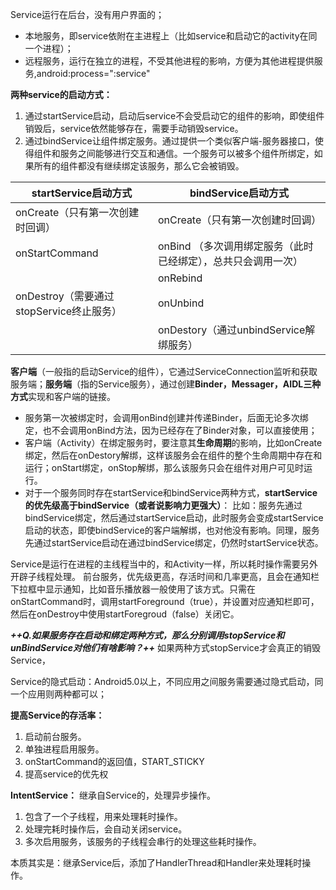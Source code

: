 Service运行在后台，没有用户界面的；
- 本地服务，即service依附在主进程上（比如service和启动它的activity在同一个进程）；
- 远程服务，运行在独立的进程，不受其他进程的影响，方便为其他进程提供服务,android:process=":service" 
     
**两种service的启动方式：**
1.  通过startService启动，启动后service不会受启动它的组件的影响，即使组件销毁后，service依然能够存在，需要手动销毁service。
2. 通过bindService让组件绑定服务。通过提供一个类似客户端-服务器接口，使得组件和服务之间能够进行交互和通信。一个服务可以被多个组件所绑定，如果所有的组件都没有继续绑定该服务，那么它会被销毁。

|startService启动方式|bindService启动方式|
|-|-|
|onCreate（只有第一次创建时回调）|onCreate（只有第一次创建时回调）|
|onStartCommand|onBind （多次调用绑定服务（此时已经绑定），总共只会调用一次）|
||onRebind|
|onDestroy（需要通过stopService终止服务）|onUnbind|
||onDestory（通过unbindService解绑服务）|

**客户端**（一般指的启动Service的组件），它通过ServiceConnection监听和获取服务端；**服务端**（指的Service服务），通过创建**Binder，Messager，AIDL三种方式**实现和客户端的链接。
- 服务第一次被绑定时，会调用onBind创建并传递Binder，后面无论多次绑定，也不会调用onBind方法，因为已经存在了Binder对象，可以直接使用；
- 客户端（Activity）在绑定服务时，要注意其**生命周期**的影响，比如onCreate绑定，然后在onDestory解绑，这样该服务会在组件的整个生命周期中存在和运行；onStart绑定，onStop解绑，那么该服务只会在组件对用户可见时运行。
- 对于一个服务同时存在startService和bindService两种方式，**startService的优先级高于bindService（或者说影响力更强大）**：
比如：服务先通过bindService绑定，然后通过startService启动，此时服务会变成startService启动的状态，即使bindService的客户端解绑，也对他没有影响。同理，服务先通过startService启动在通过bindService绑定，仍然时startService状态。

Service是运行在进程的主线程当中的，和Activity一样，所以耗时操作需要另外开辟子线程处理。
前台服务，优先级更高，存活时间和几率更高，且会在通知栏下拉框中显示通知，比如音乐播放器一般使用了该方式。只需在onStartCommand时，调用startForeground（true），并设置对应通知栏即可，然后在onDestroy中使用startForegroud（false）关闭它。

***++Q.如果服务存在启动和绑定两种方式，那么分别调用stopService和unBindService对他们有啥影响？++***
如果两种方式stopService才会真正的销毁Service，

Service的隐式启动：Android5.0以上，不同应用之间服务需要通过隐式启动，同一个应用则两种都可以；

**提高Service的存活率：**

1. 启动前台服务。
2. 单独进程启用服务。
3. onStartCommand的返回值，START_STICKY
4. 提高service的优先权

**IntentService：**
继承自Service的，处理异步操作。
1. 包含了一个子线程，用来处理耗时操作。
2. 处理完耗时操作后，会自动关闭service。
3. 多次启用服务，该服务的子线程会串行的处理这些耗时操作。

本质其实是：继承Service后，添加了HandlerThread和Handler来处理耗时操作。


